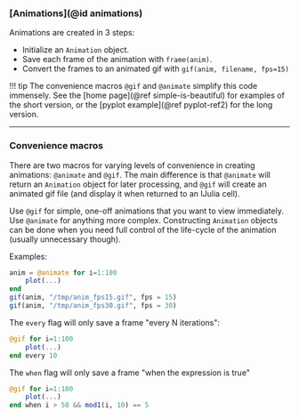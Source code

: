 
### [Animations](@id animations)

Animations are created in 3 steps:

- Initialize an `Animation` object.
- Save each frame of the animation with `frame(anim)`.
- Convert the frames to an animated gif with `gif(anim, filename, fps=15)`

!!! tip
	The convenience macros `@gif` and `@animate` simplify this code immensely.  See the [home page](@ref simple-is-beautiful) for examples of the short version, or the [pyplot example](@ref pyplot-ref2) for the long version.

---

### Convenience macros

There are two macros for varying levels of convenience in creating animations: `@animate` and `@gif`.  The main difference is that `@animate` will return an `Animation` object for later processing, and `@gif` will create an animated gif file (and display it when returned to an IJulia cell).

Use `@gif` for simple, one-off animations that you want to view immediately.  Use `@animate` for anything more complex.  Constructing `Animation` objects can be done when you need full control of the life-cycle of the animation (usually unnecessary though).

Examples:

```julia
anim = @animate for i=1:100
    plot(...)
end
gif(anim, "/tmp/anim_fps15.gif", fps = 15)
gif(anim, "/tmp/anim_fps30.gif", fps = 30)
```

The `every` flag will only save a frame "every N iterations":

```julia
@gif for i=1:100
	plot(...)
end every 10
```

The `when` flag will only save a frame "when the expression is true"

```julia
@gif for i=1:100
	plot(...)
end when i > 50 && mod1(i, 10) == 5
```

